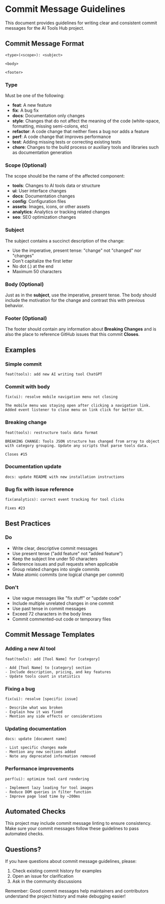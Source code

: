 # Commit Message Guidelines

This document provides guidelines for writing clear and consistent commit messages for the AI Tools Hub project.

## Commit Message Format

```
<type>(<scope>): <subject>

<body>

<footer>
```

### Type

Must be one of the following:

- **feat**: A new feature
- **fix**: A bug fix
- **docs**: Documentation only changes
- **style**: Changes that do not affect the meaning of the code (white-space, formatting, missing semi-colons, etc)
- **refactor**: A code change that neither fixes a bug nor adds a feature
- **perf**: A code change that improves performance
- **test**: Adding missing tests or correcting existing tests
- **chore**: Changes to the build process or auxiliary tools and libraries such as documentation generation

### Scope (Optional)

The scope should be the name of the affected component:

- **tools**: Changes to AI tools data or structure
- **ui**: User interface changes
- **docs**: Documentation changes
- **config**: Configuration files
- **assets**: Images, icons, or other assets
- **analytics**: Analytics or tracking related changes
- **seo**: SEO optimization changes

### Subject

The subject contains a succinct description of the change:

- Use the imperative, present tense: "change" not "changed" nor "changes"
- Don't capitalize the first letter
- No dot (.) at the end
- Maximum 50 characters

### Body (Optional)

Just as in the **subject**, use the imperative, present tense. The body should include the motivation for the change and contrast this with previous behavior.

### Footer (Optional)

The footer should contain any information about **Breaking Changes** and is also the place to reference GitHub issues that this commit **Closes**.

## Examples

### Simple commit

```
feat(tools): add new AI writing tool ChatGPT
```

### Commit with body

```
fix(ui): resolve mobile navigation menu not closing

The mobile menu was staying open after clicking a navigation link.
Added event listener to close menu on link click for better UX.
```

### Breaking change

```
feat(tools): restructure tools data format

BREAKING CHANGE: Tools JSON structure has changed from array to object
with category grouping. Update any scripts that parse tools data.

Closes #15
```

### Documentation update

```
docs: update README with new installation instructions
```

### Bug fix with issue reference

```
fix(analytics): correct event tracking for tool clicks

Fixes #23
```

## Best Practices

### Do

- Write clear, descriptive commit messages
- Use present tense ("add feature" not "added feature")
- Keep the subject line under 50 characters
- Reference issues and pull requests when applicable
- Group related changes into single commits
- Make atomic commits (one logical change per commit)

### Don't

- Use vague messages like "fix stuff" or "update code"
- Include multiple unrelated changes in one commit
- Use past tense in commit messages
- Exceed 72 characters in the body lines
- Commit commented-out code or temporary files

## Commit Message Templates

### Adding a new AI tool

```
feat(tools): add [Tool Name] for [category]

- Add [Tool Name] to [category] section
- Include description, pricing, and key features
- Update tools count in statistics
```

### Fixing a bug

```
fix(ui): resolve [specific issue]

- Describe what was broken
- Explain how it was fixed
- Mention any side effects or considerations
```

### Updating documentation

```
docs: update [document name]

- List specific changes made
- Mention any new sections added
- Note any deprecated information removed
```

### Performance improvements

```
perf(ui): optimize tool card rendering

- Implement lazy loading for tool images
- Reduce DOM queries in filter function
- Improve page load time by ~200ms
```

## Automated Checks

This project may include commit message linting to ensure consistency. Make sure your commit messages follow these guidelines to pass automated checks.

## Questions?

If you have questions about commit message guidelines, please:

1. Check existing commit history for examples
2. Open an issue for clarification
3. Ask in the community discussions

Remember: Good commit messages help maintainers and contributors understand the project history and make debugging easier!
